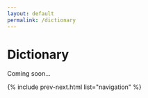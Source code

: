 ```yaml
---
layout: default
permalink: /dictionary
---
```


# Dictionary

Coming soon...

{% include prev-next.html list="navigation" %}